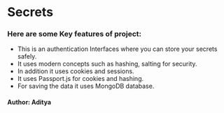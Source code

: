 # Secrets

### Here are some Key features of project:
* This is an authentication Interfaces where you can store your secrets safely.
* It uses modern concepts such as hashing, salting for security.
* In addition it uses cookies and sessions.
* It uses Passport.js for cookies and hashing.
* For saving the data it uses MongoDB database.


#### Author: Aditya
